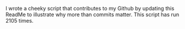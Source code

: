 I wrote a cheeky script that contributes to my Github by updating this ReadMe to illustrate why more than commits matter. This script has run 2105 times.